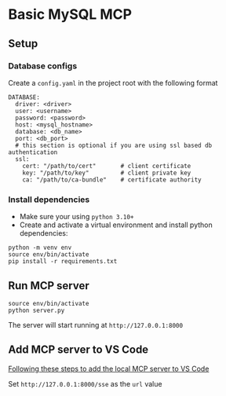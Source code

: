 # Basic MySQL MCP

## Setup
### Database configs
Create a `config.yaml` in the project root with the following format

```
DATABASE:
  driver: <driver>
  user: <username>
  password: <password>
  host: <mysql_hostname>
  database: <db_name>
  port: <db_port>
  # this section is optional if you are using ssl based db authentication
  ssl:
    cert: "/path/to/cert"       # client certificate
    key: "/path/to/key"         # client private key
    ca: "/path/to/ca-bundle"    # certificate authority
```

### Install dependencies
* Make sure your using `python 3.10+`
* Create and activate a virtual environment and install python dependencies:
```
python -m venv env
source env/bin/activate
pip install -r requirements.txt
```

## Run MCP server
```
source env/bin/activate
python server.py
```
The server will start running at `http://127.0.0.1:8000`

## Add MCP server to VS Code
[Following these steps to add the local MCP server to VS Code](https://code.visualstudio.com/docs/copilot/chat/mcp-servers#_add-an-mcp-server-to-your-user-settings)

Set `http://127.0.0.1:8000/sse` as the `url` value

